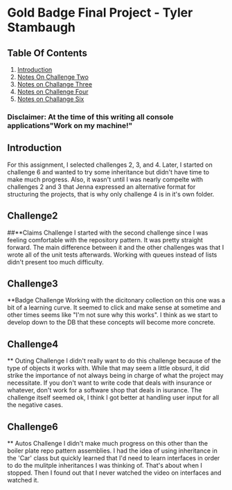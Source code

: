 # Gold Badge Final Project - Tyler Stambaugh

## Table Of Contents

1. [Introduction](##intro)
2. [Notes On Challenge Two](##Challenge2)
3. [Notes on Challange Three](##Challenge3)
4. [Notes on Challenge Four](##Challenge4)
5. [Notes on Challange Six](##Challenge6)

### Disclaimer: At the time of this writing all console applications"Work on my machine!"

 ## Introduction
For this assignment, I selected challenges 2, 3, and 4. Later, I started on challenge
    6 and wanted to try some inheritance but didn't have time to make much progress.
    Also, it wasn't until I was nearly compelte with challenges 2 and 3 that Jenna expressed an
    alternative format for structuring the projects, that is why only challenge 4 is in it's own folder.

## Challenge2
 ##**Claims Challenge
I started with the second challenge since I was feeling comfortable with the repository pattern.  It was pretty straight forward. The main difference between it and the other challenges was that I wrote all of the unit tests afterwards. Working with queues instead of lists didn't present too much difficulty.

## Challenge3
 **Badge Challenge
Working with the dicitonary collection on this one was a bit of a learning curve. It seemed to click and make sense at sometime and other times seems like "I'm not sure why this works".  I think as we start to develop down to the DB that these concepts will become more concrete.

## Challenge4
** Outing Challenge
I didn't really want to do this challenge because of the type of objects it works with. While that may seem a little obsurd, it did strike the importance of not always being in charge of what the project may necessitate. If you don't want to write code that deals with insurance or whatever, don't work for a software shop that deals in isurance. The challenge itself seemed ok, I think I got better at handling user input for all the negative cases.

## Challenge6
 ** Autos Challenge
 I didn't make much progress on this other than the boiler plate repo pattern assemblies. I had the idea of using inheritance in the 'Car' class but quickly learned that I'd need to learn interfaces in order to do the mulitple inheritances I was thinking of. That's about when I stopped. Then I found out that I never watched the video on interfaces and watched it. 

